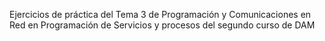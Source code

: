 Ejercicios de práctica del Tema 3 de Programación y Comunicaciones en Red en Programación de Servicios y procesos del segundo curso de DAM